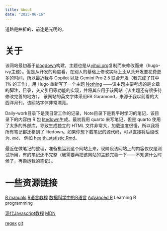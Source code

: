 ```yaml
---
title: About
date: "2025-06-16"
---
```



道路是曲折的，前途是光明的。


# 关于

该网站最初基于[blogdown](https://bookdown.org/yihui/blogdown/)构建，主题也是从[yihui.org](https://yihui.org)复制而来修改而来（hugo-ivy主题）。但是从开发的角度看，在别人的基础上修改实际上比从头开发要花费更多的时间，所以最近我与 Copilot 以及 Gemini Pro 2.5 联合开发（我完成了其中 1% 的工作），用 Hugo 重新写了一个主题 [Nothing](https://github.com/person-c/Nothing) ——该主题主要考虑的是文章的脚注，目录，交叉引用等功能的实现，并将其应用于该网站（该主题还有很多待修改完善的地方）。 该网站的英文字体采用EB Garamond，来源于我以前看的大西洋月刊，该网站字体非常漂亮。

Daily-work目录下是我日常工作的记录，Note目录下是我平时学习的笔记，该目录下的内容由 R 包 [litedown](https://github.com/yihui/litedown)生成。最初我用 quarto 来写笔记，但是 quarto 使用了太多的外部库，导致生成独立的 HTML 文件非常大，加载速度很慢，所以我将所有笔记都迁移到了 litedown。如果你想下载笔记的源代码，可以直接将后缀改为`.Rmd`， 例如 [health_statistic.Rmd](https://cying.org/note/health_statistic.Rmd)。


最近在做笔记的整理，准备搬运到这个网站上来，现阶段该网站上的内容仅仅是测试所用，有的笔记还不完整（我需要再把该网站的主题完善一下——不知道什么时候了，再搬运我的笔记）。


# 一些资源链接


[R manuals](https://rstudio.github.io/r-manuals/)
[R语言教程](https://www.math.pku.edu.cn/teachers/lidf/)
[数据科学中的R语言](https://bookdown.org/wangminjie/R4DS/)
[Advanced R](https://adv-r.hadley.nz/)
Learning R programming
  
[现代Javascript教程](https://zh.javascript.info/)
[MDN](https://developer.mozilla.org/zh-CN/)
  
[regex](https://deerchao.cn/tutorials/regex/regex.htm)
[git](https://git-scm.com/book/zh/v2)

